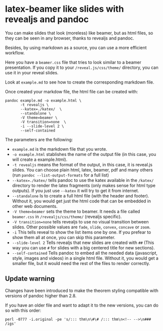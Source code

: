 # latex-beamer like slides with revealjs and pandoc

You can make slides that look (moreless) like beamer, but as html files, so they can be seen in any browser, thanks to revealjs and pandoc.

Besides, by using markdown as a source, you can use a more efficient workflow.

Here you have a `beamer.css` file that tries to look similar to a beamer presentation. If you copy it to your `/reveal.js/css/theme/` directory, you can use it in your reveal slides.


Look at `example.md` to see how to create the corresponding markdown file.

Once created your markdow file, the html file can be created with:

```
pandoc example.md -o example.html \
       -t revealjs \
       --katex=./katex/  \
       --standalone \
       -V theme=beamer \
       -V transition=none  \
       -i --slide-level 2 \
       --self-contained
```

The parameters are the following:

- `example.md` is the markdown file that you wrote.
- `-o example.html` stablishes the name of the output file (in this case, you will create a example.html).
- `-t revealjs` means the format of the output, in this case, it is reveal.js slides. You can choose plain html, latex, beamer, pdf and many others (run `pandoc --list-output-formats` for a full list)
- `--katex=./katex/` tells pandoc to use the katex available in the `/katex/` directory to render the latex fragments (only makes sense for html type outputs). If you just use `--katex` it will try to get it from internet.
- `--standalone` Is to create a full html file (with the header and footer). Without it, you would get just the html code that can be embedded in other web documents.
- `-V theme=beamer` sets the theme to beamer. It needs a file called `beamer.css` in `/revealjs/css/theme/` (revealjs specific).
- `-V transition=none` tells revealjs to use no visual transition between slides. Other possible values are `fade`, `slide`, `convex`, `concave` or `zoom`.
- `-i` This tells reveal to show the list items one by one. If you prefear to show them all at once, you can skip this parameter.
- `--slide-level 2` Tells revealjs that new slides are created with `##` (This way you can use `#` for slides with a big centered title for new sections).
- `--self-contained` Tells pandoc to embed all the needed data (javascript, style, images and videos) in a single html file. Without it, you would get a smaller file, but it would need the rest of the files to render correctly.


## Update warning

Changes have been introduced to make the theorem styling compatible with versions of pandoc higher than 2.8.

If you have an older file and want to adapt it to the new versions, you can do so with this order:


```
perl -0777 -i.original -pe 's/::: thm\n\#\# /::: thm\n<!-- -->\n### /igs'
```
